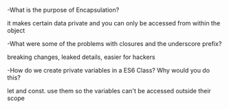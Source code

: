 -What is the purpose of Encapsulation?

it makes certain data private and you can only be accessed from within the object

-What were some of the problems with closures and the underscore prefix?

breaking changes, leaked details, easier for hackers

-How do we create private variables in a ES6 Class? Why would you do this?

let and const.  use them so the variables can't be accessed outside their scope